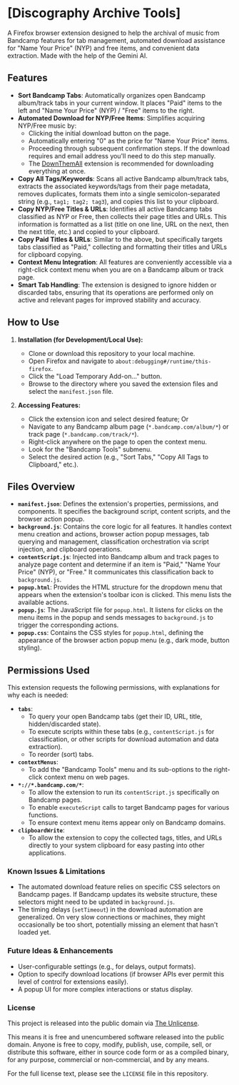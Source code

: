 # [Discography Archive Tools]

A Firefox browser extension designed to help the archival of music from Bandcamp features for tab management, automated download assistance for "Name Your Price" (NYP) and free items, and convenient data extraction. Made with the help of the Gemini AI.

## Features

* **Sort Bandcamp Tabs**: Automatically organizes open Bandcamp album/track tabs in your current window. It places "Paid" items to the left and "Name Your Price" (NYP) / "Free" items to the right.
* **Automated Download for NYP/Free Items**: Simplifies acquiring NYP/Free music by:
    * Clicking the initial download button on the page.
    * Automatically entering "0" as the price for "Name Your Price" items.
    * Proceeding through subsequent confirmation steps. If the download requires and email address you'll need to do this step manually.
    * The [DownThemAll](https://addons.mozilla.org/en-US/firefox/addon/downthemall/) extension is recommended for downloading everything at once.
* **Copy All Tags/Keywords**: Scans all active Bandcamp album/track tabs, extracts the associated keywords/tags from their page metadata, removes duplicates, formats them into a single semicolon-separated string (e.g., `tag1; tag2; tag3`), and copies this list to your clipboard.
* **Copy NYP/Free Titles & URLs**: Identifies all active Bandcamp tabs classified as NYP or Free, then collects their page titles and URLs. This information is formatted as a list (title on one line, URL on the next, then the next title, etc.) and copied to your clipboard.
* **Copy Paid Titles & URLs**: Similar to the above, but specifically targets tabs classified as "Paid," collecting and formatting their titles and URLs for clipboard copying.
* **Context Menu Integration**: All features are conveniently accessible via a right-click context menu when you are on a Bandcamp album or track page.
* **Smart Tab Handling**: The extension is designed to ignore hidden or discarded tabs, ensuring that its operations are performed only on active and relevant pages for improved stability and accuracy.

## How to Use

1.  **Installation (for Development/Local Use):**
    * Clone or download this repository to your local machine.
    * Open Firefox and navigate to `about:debugging#/runtime/this-firefox`.
    * Click the "Load Temporary Add-on..." button.
    * Browse to the directory where you saved the extension files and select the `manifest.json` file.

2.  **Accessing Features:**
    * Click the extension icon and select desired feature; Or
    * Navigate to any Bandcamp album page (`*.bandcamp.com/album/*`) or track page (`*.bandcamp.com/track/*`).
    * Right-click anywhere on the page to open the context menu.
    * Look for the "Bandcamp Tools" submenu.
    * Select the desired action (e.g., "Sort Tabs," "Copy All Tags to Clipboard," etc.).

## Files Overview

* **`manifest.json`**: Defines the extension's properties, permissions, and components. It specifies the background script, content scripts, and the browser action popup.
* **`background.js`**: Contains the core logic for all features. It handles context menu creation and actions, browser action popup messages, tab querying and management, classification orchestration via script injection, and clipboard operations.
* **`contentScript.js`**: Injected into Bandcamp album and track pages to analyze page content and determine if an item is "Paid," "Name Your Price" (NYP), or "Free." It communicates this classification back to `background.js`.
* **`popup.html`**: Provides the HTML structure for the dropdown menu that appears when the extension's toolbar icon is clicked. This menu lists the available actions.
* **`popup.js`**: The JavaScript file for `popup.html`. It listens for clicks on the menu items in the popup and sends messages to `background.js` to trigger the corresponding actions.
* **`popup.css`**: Contains the CSS styles for `popup.html`, defining the appearance of the browser action popup menu (e.g., dark mode, button styling).

## Permissions Used

This extension requests the following permissions, with explanations for why each is needed:

* **`tabs`**:
    * To query your open Bandcamp tabs (get their ID, URL, title, hidden/discarded state).
    * To execute scripts within these tabs (e.g., `contentScript.js` for classification, or other scripts for download automation and data extraction).
    * To reorder (sort) tabs.
* **`contextMenus`**:
    * To add the "Bandcamp Tools" menu and its sub-options to the right-click context menu on web pages.
* **`*://*.bandcamp.com/*`**:
    * To allow the extension to run its `contentScript.js` specifically on Bandcamp pages.
    * To enable `executeScript` calls to target Bandcamp pages for various functions.
    * To ensure context menu items appear only on Bandcamp domains.
* **`clipboardWrite`**:
    * To allow the extension to copy the collected tags, titles, and URLs directly to your system clipboard for easy pasting into other applications.

### Known Issues & Limitations
* The automated download feature relies on specific CSS selectors on Bandcamp pages. If Bandcamp updates its website structure, these selectors might need to be updated in `background.js`.
* The timing delays (`setTimeout`) in the download automation are generalized. On very slow connections or machines, they might occasionally be too short, potentially missing an element that hasn't loaded yet.

### Future Ideas & Enhancements
* User-configurable settings (e.g., for delays, output formats).
* Option to specify download locations (if browser APIs ever permit this level of control for extensions easily).
* A popup UI for more complex interactions or status display.

### License
This project is released into the public domain via [The Unlicense](https://unlicense.org/).

This means it is free and unencumbered software released into the public domain. Anyone is free to copy, modify, publish, use, compile, sell, or distribute this software, either in source code form or as a compiled binary, for any purpose, commercial or non-commercial, and by any means.

For the full license text, please see the `LICENSE` file in this repository.
